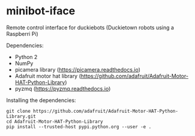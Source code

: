 # minibot-iface
Remote control interface for duckiebots (Duckietown robots using a Raspberri Pi)

Dependencies:
- Python 2
- NumPy
- picamera library (https://picamera.readthedocs.io)
- Adafruit motor hat library (https://github.com/adafruit/Adafruit-Motor-HAT-Python-Library)
- pyzmq (https://pyzmq.readthedocs.io)

Installing the dependencies:
```
git clone https://github.com/adafruit/Adafruit-Motor-HAT-Python-Library.git
cd Adafruit-Motor-HAT-Python-Library
pip install --trusted-host pypi.python.org --user -e .
```
